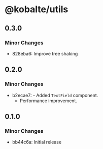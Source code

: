 # @kobalte/utils

## 0.3.0

### Minor Changes

- 828eba6: Improve tree shaking

## 0.2.0

### Minor Changes

- b2ecae7: - Added `TextField` component.
  - Performance improvement.

## 0.1.0

### Minor Changes

- bb44c6a: Initial release
